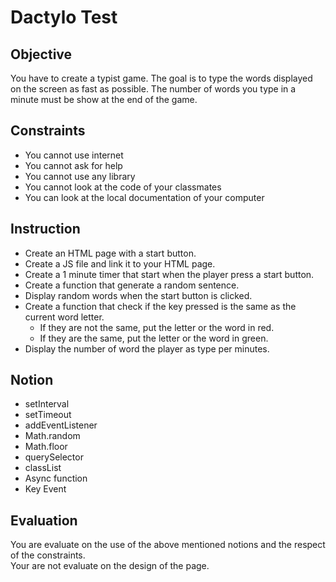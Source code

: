 # Dactylo Test

## Objective

You have to create a typist game. The goal is to type the words displayed on the screen as fast as possible. The number of words you type in a minute must be show at the end of the game.

## Constraints
- You cannot use internet
- You cannot ask for help
- You cannot use any library
- You cannot look at the code of your classmates
- You can look at the local documentation of your computer

## Instruction 
- Create an HTML page with a start button.
- Create a JS file and link it to your HTML page.
- Create a 1 minute timer that start when the player press a start button.
- Create a function that generate a random sentence.
- Display random words when the start button is clicked.
- Create a function that check if the key pressed is the same as the current word letter.
  - If they are not the same, put the letter or the word in red.
  - If they are the same, put the letter or the word in green.
- Display the number of word the player as type per minutes.

## Notion

- setInterval
- setTimeout
- addEventListener
- Math.random
- Math.floor
- querySelector
- classList
- Async function
- Key Event

## Evaluation
You are evaluate on the use of the above mentioned notions and the respect of the constraints.  
Your are not evaluate on the design of the page.
